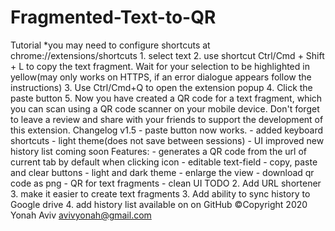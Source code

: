 # Fragmented-Text-to-QR
Tutorial *you may need to configure shortcuts at chrome://extensions/shortcuts 1. select text 2. use shortcut Ctrl/Cmd + Shift + L to copy the text fragment. Wait for your selection to be highlighted in yellow(may only works on HTTPS, if an error dialogue appears follow the instructions) 3. Use Ctrl/Cmd+Q to open the extension popup 4. Click the paste button 5. Now you have created a QR code for a text fragment, which you can scan using a QR code scanner on your mobile device. Don't forget to leave a review and share with your friends to support the development of this extension.   Changelog v1.5  - paste button now works. - added keyboard shortcuts - light theme(does not save between sessions) - UI improved new history list coming soon   Features:  - generates a QR code from the url of current tab by default when clicking icon - editable text-field  - copy, paste and clear buttons - light and dark theme - enlarge the view - download qr code as png - QR for text fragments  - clean UI  TODO 2. Add URL shortener 3. make it easier to create text fragments 3. Add ability to sync history to Google drive 4. add history list  available on on GitHub  ©Copyright 2020 Yonah Aviv avivyonah@gmail.com
